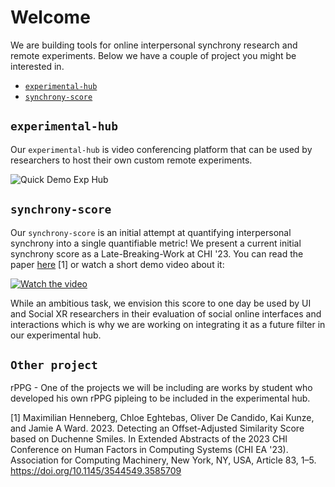 # Welcome

We are building tools for online interpersonal synchrony research and remote experiments. Below we have a couple of project you might be interested in.

- [`experimental-hub`](https://github.com/TUMFARSynchrony/experimental-hub#experimental-hub)
- [`synchrony-score`](https://github.com/TUMFARSynchrony/synchrony-score/blob/main/README.md)

## `experimental-hub`
Our `experimental-hub` is video conferencing platform that can be used by researchers to host their own custom remote experiments. 

![Quick Demo Exp Hub](https://raw.githubusercontent.com/wiki/TUMFARSynchrony/experimental-hub/images/exp-quick-demo-small.gif)

## `synchrony-score`
Our `synchrony-score` is an initial attempt at quantifying interpersonal synchrony into a single quantifiable metric! We present a current initial synchrony score as a Late-Breaking-Work at CHI '23. You can read the paper [here](https://dl.acm.org/doi/10.1145/3544549.3585709) [1] or watch a short demo video about it:

[![Watch the video](https://img.youtube.com/vi/OuYljM0b1Ek/maxresdefault.jpg)](https://youtu.be/OuYljM0b1Ek)

While an ambitious task, we envision this score to one day be used by UI and Social XR researchers in their evaluation of social online interfaces and interactions which is why we are working on integrating it as a future filter in our experimental hub.

## `Other project`
rPPG - One of the projects we will be including are works by student who developed his own rPPG pipleing to be included in the experimental hub. 

[1] Maximilian Henneberg, Chloe Eghtebas, Oliver De Candido, Kai Kunze, and Jamie A Ward. 2023. Detecting an Offset-Adjusted Similarity Score based on Duchenne Smiles. In Extended Abstracts of the 2023 CHI Conference on Human Factors in Computing Systems (CHI EA '23). Association for Computing Machinery, New York, NY, USA, Article 83, 1–5. https://doi.org/10.1145/3544549.3585709
